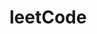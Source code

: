 <!--
 * @Date: 2022-03-28 11:13:33
 * @LastEditors: 赵聪
 * @LastEditTime: 2022-03-28 11:13:50
 * @FilePath: /leetCode/README.md
-->
# leetCode
